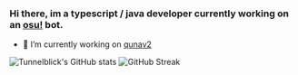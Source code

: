 ### Hi there, im a typescript / java developer currently working on an [osu!](https://osu.ppy.sh/home) bot.
- 🔭 I’m currently working on [qunav2](https://github.com/Tunnelbliick/qunav2)

![Tunnelblick's GitHub stats](https://github-readme-stats.vercel.app/api?username=tunnelbliick&theme=calm)
![GitHub Streak](https://streak-stats.demolab.com/?user=tunnelbliick&theme=calm)

<!--
**Tunnelbliick/Tunnelbliick** is a ✨ _special_ ✨ repository because its `README.md` (this file) appears on your GitHub profile.

Here are some ideas to get you started:

- 🔭 I’m currently working on ...
- 🌱 I’m currently learning ...
- 👯 I’m looking to collaborate on ...
- 🤔 I’m looking for help with ...
- 💬 Ask me about ...
- 📫 How to reach me: ...
- 😄 Pronouns: ...
- ⚡ Fun fact: ...
-->
